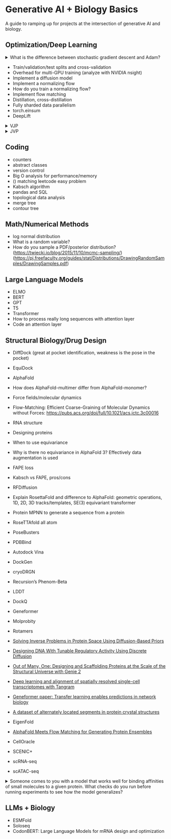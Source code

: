 # Generative AI + Biology Basics

A guide to ramping up for projects at the intersection of generative AI and biology.

## Optimization/Deep Learning

<details>
<summary>What is the difference between stochastic gradient descent and Adam?</summary>
<br>
Optimization Algorithms, SGD, Adam
Memory and performance
Code example link in JAX/PyTorch
</details>

- Train/validation/test splits and cross-validation
- Overhead for multi-GPU training (analyze with NVIDIA nsight)
- Implement a diffusion model
- Implement a normalizing flow
- How do you train a normalizing flow?
- Implement flow matching
- Distillation, cross-distillation
- Fully sharded data parallelism
- torch.einsum
- DeepLift

<details>
<summary>VJP</summary>
<br>
XXX
</details>

<details>
<summary>JVP</summary>
<br>
XXX
</details>

## Coding

- counters
- abstract classes
- version control
- Big O analysis for performance/memory
- () matching leetcode easy problem
- Kabsch algorithm
- pandas and SQL
- topological data analysis
- merge tree
- contour tree

## Math/Numerical Methods

- log normal distribution
- What is a random variable? 
- How do you sample a PDF/posterior distribution? (https://twiecki.io/blog/2015/11/10/mcmc-sampling/)
(https://pj.freefaculty.org/guides/stat/Distributions/DrawingRandomSamples/DrawingSamples.pdf)

## Large Language Models

- ELMO
- BERT
- GPT
- T5
- Transformer
- How to process really long sequences with attention layer
- Code an attention layer

## Structural Biology/Drug Design

- DiffDock (great at pocket identification, weakness is the pose in the pocket)
- EquiDock
- AlphaFold
- How does AlphaFold-multimer differ from AlphaFold-monomer?
- Force fields/molecular dynamics
- Flow-Matching: Efficient Coarse-Graining of Molecular Dynamics without Forces: https://pubs.acs.org/doi/full/10.1021/acs.jctc.3c00016
- RNA structure
- Designing proteins
- When to use equivariance
- Why is there no equivariance in AlphaFold 3? Effectively data augmentation is used
- FAPE loss
- Kabsch vs FAPE, pros/cons
- RFDiffusion
- Explain RosettaFold and difference to AlphaFold: geometric operations, 1D, 2D, 3D tracks/templates, SE(3) equivariant transformer
- Protein MPNN to generate a sequence from a protein
- RoseTTAfold all atom
- PoseBusters
- PDBBind
- Autodock Vina
- DockGen
- cryoDRGN
- Recursion’s Phenom-Beta
- LDDT
- DockQ
- Geneformer
- Molprobity
- Rotamers
- [Solving Inverse Problems in Protein Space Using Diffusion-Based Priors](https://arxiv.org/pdf/2406.04239)
- [Designing DNA With Tunable Regulatory Activity Using Discrete Diffusion](https://www.biorxiv.org/content/10.1101/2024.05.23.595630v1)
- [Out of Many, One: Designing and Scaffolding Proteins at the Scale of the Structural Universe with Genie 2](https://arxiv.org/abs/2405.15489)
- [Deep learning and alignment of spatially resolved single-cell transcriptomes with Tangram](https://www.nature.com/articles/s41592-021-01264-7)
- [Geneformer paper: Transfer learning enables predictions in network biology](https://www.nature.com/articles/s41586-023-06139-9)
- [A dataset of alternately located segments in protein crystal structures](https://www.nature.com/articles/s41597-024-03595-4)
- EigenFold

- [AlphaFold Meets Flow Matching for Generating Protein Ensembles](https://www.youtube.com/watch?v=yDDXF6XJZck&t=29s&ab_channel=ValenceLabs)
- CellOracle
- SCENIC+
- scRNA-seq
- scATAC-seq

<details>
<summary>Someone comes to you with a model that works well for binding affinities of small molecules to a given protein. What checks do you run before running experiments to see how the model generalizes?</summary>
<br>
XXX
</details>

## LLMs + Biology

- ESMFold
- Soloseq
- CodonBERT: Large Language Models for mRNA design and optimization